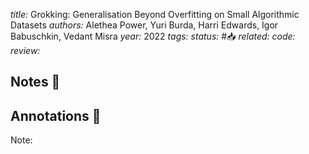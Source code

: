 *title:* Grokking: Generalisation Beyond Overfitting on Small Algorithmic Datasets
*authors:* Alethea Power, Yuri Burda, Harri Edwards, Igor Babuschkin, Vedant Misra
*year:* 2022
*tags:* 
*status:* #📥
*related:*
*code:*
*review:*

## Notes 📍

## Annotations 📖
Note: 